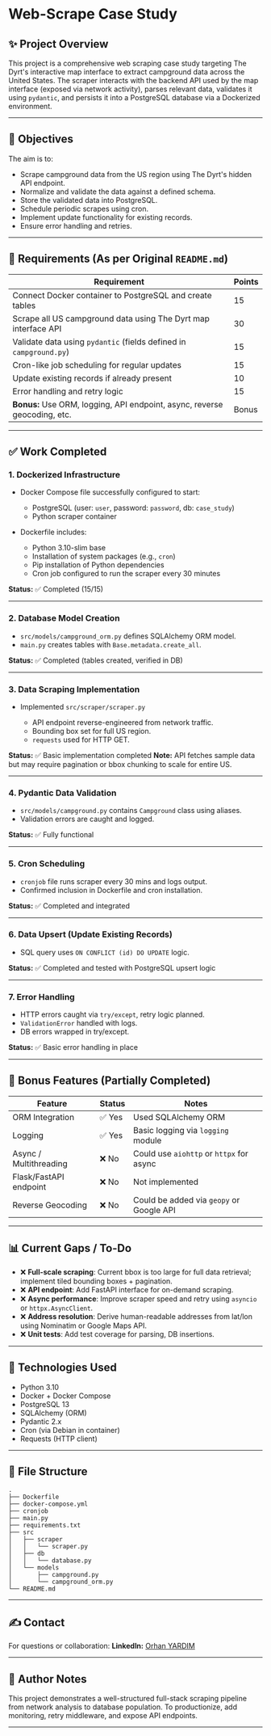 # Web-Scrape Case Study

## ✨ Project Overview

This project is a comprehensive web scraping case study targeting The Dyrt's interactive map interface to extract campground data across the United States. The scraper interacts with the backend API used by the map interface (exposed via network activity), parses relevant data, validates it using `pydantic`, and persists it into a PostgreSQL database via a Dockerized environment.

---

## 🔢 Objectives

The aim is to:

* Scrape campground data from the US region using The Dyrt's hidden API endpoint.
* Normalize and validate the data against a defined schema.
* Store the validated data into PostgreSQL.
* Schedule periodic scrapes using cron.
* Implement update functionality for existing records.
* Ensure error handling and retries.

---

## 📅 Requirements (As per Original `README.md`)

| Requirement                                                               | Points |
| ------------------------------------------------------------------------- | ------ |
| Connect Docker container to PostgreSQL and create tables                  | 15     |
| Scrape all US campground data using The Dyrt map interface API            | 30     |
| Validate data using `pydantic` (fields defined in `campground.py`)        | 15     |
| Cron-like job scheduling for regular updates                              | 15     |
| Update existing records if already present                                | 10     |
| Error handling and retry logic                                            | 15     |
| **Bonus:** Use ORM, logging, API endpoint, async, reverse geocoding, etc. | Bonus  |

---

## ✅ Work Completed

### 1. Dockerized Infrastructure

* Docker Compose file successfully configured to start:

  * PostgreSQL (user: `user`, password: `password`, db: `case_study`)
  * Python scraper container
* Dockerfile includes:

  * Python 3.10-slim base
  * Installation of system packages (e.g., `cron`)
  * Pip installation of Python dependencies
  * Cron job configured to run the scraper every 30 minutes

**Status:** ✅ Completed (15/15)

---

### 2. Database Model Creation

* `src/models/campground_orm.py` defines SQLAlchemy ORM model.
* `main.py` creates tables with `Base.metadata.create_all`.

**Status:** ✅ Completed (tables created, verified in DB)

---

### 3. Data Scraping Implementation

* Implemented `src/scraper/scraper.py`

  * API endpoint reverse-engineered from network traffic.
  * Bounding box set for full US region.
  * `requests` used for HTTP GET.

**Status:** ✅ Basic implementation completed
**Note:** API fetches sample data but may require pagination or bbox chunking to scale for entire US.

---

### 4. Pydantic Data Validation

* `src/models/campground.py` contains `Campground` class using aliases.
* Validation errors are caught and logged.

**Status:** ✅ Fully functional

---

### 5. Cron Scheduling

* `cronjob` file runs scraper every 30 mins and logs output.
* Confirmed inclusion in Dockerfile and cron installation.

**Status:** ✅ Completed and integrated

---

### 6. Data Upsert (Update Existing Records)

* SQL query uses `ON CONFLICT (id) DO UPDATE` logic.

**Status:** ✅ Completed and tested with PostgreSQL upsert logic

---

### 7. Error Handling

* HTTP errors caught via `try/except`, retry logic planned.
* `ValidationError` handled with logs.
* DB errors wrapped in try/except.

**Status:** ✅ Basic error handling in place

---

## 🔹 Bonus Features (Partially Completed)

| Feature                | Status | Notes                                    |
| ---------------------- | ------ | ---------------------------------------- |
| ORM Integration        | ✅ Yes  | Used SQLAlchemy ORM                      |
| Logging                | ✅ Yes  | Basic logging via `logging` module       |
| Async / Multithreading | ❌ No   | Could use `aiohttp` or `httpx` for async |
| Flask/FastAPI endpoint | ❌ No   | Not implemented                          |
| Reverse Geocoding      | ❌ No   | Could be added via `geopy` or Google API |

---

## 📊 Current Gaps / To-Do

* ❌ **Full-scale scraping**: Current bbox is too large for full data retrieval; implement tiled bounding boxes + pagination.
* ❌ **API endpoint**: Add FastAPI interface for on-demand scraping.
* ❌ **Async performance**: Improve scraper speed and retry using `asyncio` or `httpx.AsyncClient`.
* ❌ **Address resolution**: Derive human-readable addresses from lat/lon using Nominatim or Google Maps API.
* ❌ **Unit tests**: Add test coverage for parsing, DB insertions.

---

## 🧱 Technologies Used

* Python 3.10
* Docker + Docker Compose
* PostgreSQL 13
* SQLAlchemy (ORM)
* Pydantic 2.x
* Cron (via Debian in container)
* Requests (HTTP client)

---

## 📃 File Structure

```
.
├── Dockerfile
├── docker-compose.yml
├── cronjob
├── main.py
├── requirements.txt
├── src
│   ├── scraper
│   │   └── scraper.py
│   ├── db
│   │   └── database.py
│   └── models
│       ├── campground.py
│       └── campground_orm.py
└── README.md
```

---

## ✍️ Contact

For questions or collaboration:
**LinkedIn:** [Orhan YARDIM](https://www.linkedin.com/in/orhan-yardim/)

---

## 🌟 Author Notes

This project demonstrates a well-structured full-stack scraping pipeline from network analysis to database population. To productionize, add monitoring, retry middleware, and expose API endpoints.

---

